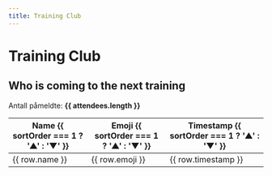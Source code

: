 ```yaml
---
title: Training Club
---
```


<script setup>
import { ref, onMounted, computed } from 'vue'

const attendees = ref([])
const sortKey = ref('name')
const sortOrder = ref(1)

const fetchUrl = '/ressurser/reactions.json'

onMounted(async () => {
  try {
    const response = await fetch(fetchUrl)
    const data = await response.json()
    attendees.value = processData(data)
  } catch (e) {
    console.error('Failed to fetch attendees:', e)
  }
})

const processData = (data) => {
  const attendees = []
  for (const emoji in data) {
    for (const name in data[emoji]) {
      attendees.push({
        name,
        emoji,
        timestamp: data[emoji][name].timestamp,
      })
    }
  }
  return attendees
}

const sortBy = (key) => {
  if (sortKey.value === key) {
    sortOrder.value = -sortOrder.value // If same key, toggle order
  } else {
    sortOrder.value = 1 // If different key, default to ascending
  }
  sortKey.value = key
  attendees.value.sort((a, b) => {
    if (a[key] < b[key]) return -sortOrder.value
    if (a[key] > b[key]) return sortOrder.value
    return 0
  })
}
</script>

# Training Club

## Who is coming to the next training

<p>Antall påmeldte: <strong>{{ attendees.length }}</strong></p>

<table>
    <thead>
        <tr>
            <th @click="sortBy('name')">Name <span v-if="sortKey === 'name'">{{ sortOrder === 1 ? '▲' : '▼' }}</span></th>
            <th @click="sortBy('emoji')">Emoji <span v-if="sortKey === 'emoji'">{{ sortOrder === 1 ? '▲' : '▼' }}</span></th>
            <th @click="sortBy('timestamp')">Timestamp <span v-if="sortKey === 'timestamp'">{{ sortOrder === 1 ? '▲' : '▼' }}</span></th>
        </tr>
    </thead>
    <tbody>
        <tr v-for="row in attendees" :key="row.name">
            <td>{{ row.name }}</td>
            <td>{{ row.emoji }}</td>
            <td>{{ row.timestamp }}</td>
        </tr>
    </tbody>
</table>

<style module>
.attendees-table th {
    cursor: pointer;
}
</style>
